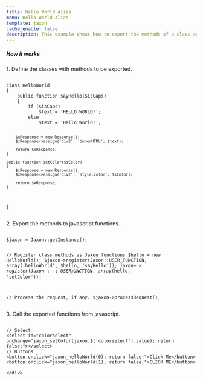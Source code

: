 ```yaml
---
title: Hello World Alias
menu: Hello World Alias
template: jaxon
cache_enable: false
description: This example shows how to export the methods of a class as functions with Jaxon, using aliases.
---
```


<div class="row">
    <div class="col-sm-12">
        <h5>How it works</h5>

<p>1. Define the classes with methods to be exported.</p>
<pre><code class="language-php">
class HelloWorld
{
    public function sayHello($isCaps)
    {
        if ($isCaps)
            $text = 'HELLO WORLD!';
        else
            $text = 'Hello World!';

        $xResponse = new Response();
        $xResponse->assign('div2', 'innerHTML', $text);

        return $xResponse;
    }

    public function setColor($sColor)
    {
        $xResponse = new Response();
        $xResponse->assign('div2', 'style.color', $sColor);

        return $xResponse;
    }
}
</code></pre>

<p>2. Export the methods to javascript functions.</p>
<pre><code class="language-php">
$jaxon = Jaxon::getInstance();

// Register class methods as Jaxon functions
$hello = new HelloWorld();
$jaxon->register(Jaxon::USER_FUNCTION, array('helloWorld', $hello, 'sayHello'));
$jaxon->register(Jaxon::USER_FUNCTION, array($hello, 'setColor'));

// Process the request, if any.
$jaxon->processRequest();
</code></pre>

<p>3. Call the exported functions from javascript.</p>
<pre><code class="language-php">
// Select
&lt;select id="colorselect" onchange="jaxon_setColor(jaxon.$('colorselect').value); return false;"&gt;&lt;/select&gt;
// Buttons
&lt;button onclick="jaxon_helloWorld(0); return false;"&gt;Click Me&lt;/button&gt;
&lt;button onclick="jaxon_helloWorld(1); return false;"&gt;CLICK ME&lt;/button&gt;
</code></pre>

    </div>
</div>
